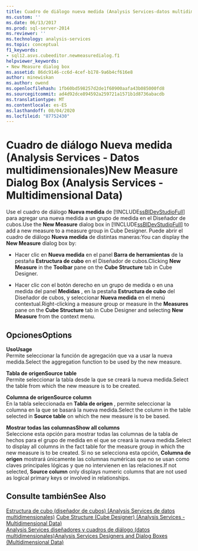 ```yaml
---
title: Cuadro de diálogo nueva medida (Analysis Services-datos multidimensionales) | Microsoft Docs
ms.custom: ''
ms.date: 06/13/2017
ms.prod: sql-server-2014
ms.reviewer: ''
ms.technology: analysis-services
ms.topic: conceptual
f1_keywords:
- sql12.asvs.cubeeditor.newmeasuredialog.f1
helpviewer_keywords:
- New Measure dialog box
ms.assetid: 86dc9146-cc6d-4cef-b178-9a6b4cf616e8
author: minewiskan
ms.author: owend
ms.openlocfilehash: 1fb60bd598257d2de1f60900aafa43b085000fd8
ms.sourcegitcommit: ad4d92dce894592a259721a1571b1d8736abacdb
ms.translationtype: MT
ms.contentlocale: es-ES
ms.lasthandoff: 08/04/2020
ms.locfileid: "87752430"
---
```

# <a name="new-measure-dialog-box-analysis-services---multidimensional-data"></a><span data-ttu-id="393c7-102">Cuadro de diálogo Nueva medida (Analysis Services - Datos multidimensionales)</span><span class="sxs-lookup"><span data-stu-id="393c7-102">New Measure Dialog Box (Analysis Services - Multidimensional Data)</span></span>
  <span data-ttu-id="393c7-103">Use el cuadro de diálogo **Nueva medida** de [!INCLUDE[ssBIDevStudioFull](../includes/ssbidevstudiofull-md.md)] para agregar una nueva medida a un grupo de medida en el Diseñador de cubos.</span><span class="sxs-lookup"><span data-stu-id="393c7-103">Use the **New Measure** dialog box in [!INCLUDE[ssBIDevStudioFull](../includes/ssbidevstudiofull-md.md)] to add a new measure to a measure group in Cube Designer.</span></span> <span data-ttu-id="393c7-104">Puede abrir el cuadro de diálogo **Nueva medida** de distintas maneras:</span><span class="sxs-lookup"><span data-stu-id="393c7-104">You can display the **New Measure** dialog box by:</span></span>  
  
-   <span data-ttu-id="393c7-105">Hacer clic en **Nueva medida** en el panel **Barra de herramientas** de la pestaña **Estructura de cubo** en el Diseñador de cubos.</span><span class="sxs-lookup"><span data-stu-id="393c7-105">Clicking **New Measure** in the **Toolbar** pane on the **Cube Structure** tab in Cube Designer.</span></span>  
  
-   <span data-ttu-id="393c7-106">Hacer clic con el botón derecho en un grupo de medida o en una medida del panel **Medidas** , en la pestaña **Estructura de cubo** del Diseñador de cubos, y seleccionar **Nueva medida** en el menú contextual.</span><span class="sxs-lookup"><span data-stu-id="393c7-106">Right-clicking a measure group or measure in the **Measures** pane on the **Cube Structure** tab in Cube Designer and selecting **New Measure** from the context menu.</span></span>  
  
## <a name="options"></a><span data-ttu-id="393c7-107">Opciones</span><span class="sxs-lookup"><span data-stu-id="393c7-107">Options</span></span>  
 <span data-ttu-id="393c7-108">**Uso**</span><span class="sxs-lookup"><span data-stu-id="393c7-108">**Usage**</span></span>  
 <span data-ttu-id="393c7-109">Permite seleccionar la función de agregación que va a usar la nueva medida.</span><span class="sxs-lookup"><span data-stu-id="393c7-109">Select the aggregation function to be used by the new measure.</span></span>  
  
 <span data-ttu-id="393c7-110">**Tabla de origen**</span><span class="sxs-lookup"><span data-stu-id="393c7-110">**Source table**</span></span>  
 <span data-ttu-id="393c7-111">Permite seleccionar la tabla desde la que se creará la nueva medida.</span><span class="sxs-lookup"><span data-stu-id="393c7-111">Select the table from which the new measure is to be created.</span></span>  
  
 <span data-ttu-id="393c7-112">**Columna de origen**</span><span class="sxs-lookup"><span data-stu-id="393c7-112">**Source column**</span></span>  
 <span data-ttu-id="393c7-113">En la tabla seleccionada en **Tabla de origen** , permite seleccionar la columna en la que se basará la nueva medida.</span><span class="sxs-lookup"><span data-stu-id="393c7-113">Select the column in the table selected in **Source table** on which the new measure is to be based.</span></span>  
  
 <span data-ttu-id="393c7-114">**Mostrar todas las columnas**</span><span class="sxs-lookup"><span data-stu-id="393c7-114">**Show all columns**</span></span>  
 <span data-ttu-id="393c7-115">Seleccione esta opción para mostrar todas las columnas de la tabla de hechos para el grupo de medida en el que se creará la nueva medida.</span><span class="sxs-lookup"><span data-stu-id="393c7-115">Select to display all columns in the fact table for the measure group in which the new measure is to be created.</span></span> <span data-ttu-id="393c7-116">Si no se selecciona esta opción, **Columna de origen** mostrará únicamente las columnas numéricas que no se usan como claves principales lógicas y que no intervienen en las relaciones.</span><span class="sxs-lookup"><span data-stu-id="393c7-116">If not selected, **Source column** only displays numeric columns that are not used as logical primary keys or involved in relationships.</span></span>  
  
## <a name="see-also"></a><span data-ttu-id="393c7-117">Consulte también</span><span class="sxs-lookup"><span data-stu-id="393c7-117">See Also</span></span>  
 <span data-ttu-id="393c7-118">[Estructura de cubo &#40;diseñador de cubos&#41; &#40;Analysis Services de datos multidimensionales&#41;](cube-structure-cube-designer-analysis-services-multidimensional-data.md) </span><span class="sxs-lookup"><span data-stu-id="393c7-118">[Cube Structure &#40;Cube Designer&#41; &#40;Analysis Services - Multidimensional Data&#41;](cube-structure-cube-designer-analysis-services-multidimensional-data.md) </span></span>  
 [<span data-ttu-id="393c7-119">Analysis Services diseñadores y cuadros de diálogo &#40;datos multidimensionales&#41;</span><span class="sxs-lookup"><span data-stu-id="393c7-119">Analysis Services Designers and Dialog Boxes &#40;Multidimensional Data&#41;</span></span>](analysis-services-designers-and-dialog-boxes-multidimensional-data.md)  
  
  
